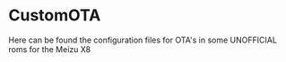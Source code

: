 # CustomOTA

Here can be found the configuration files for OTA's in some UNOFFICIAL roms for the Meizu X8
